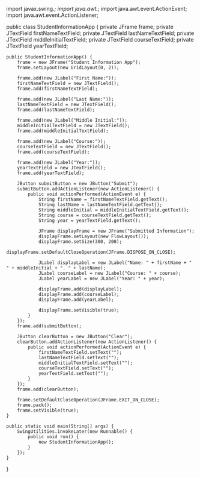import javax.swing.*;
import java.awt.*;
import java.awt.event.ActionEvent;
import java.awt.event.ActionListener;

public class StudentInformationApp {
    private JFrame frame;
    private JTextField firstNameTextField;
    private JTextField lastNameTextField;
    private JTextField middleInitialTextField;
    private JTextField courseTextField;
    private JTextField yearTextField;

    public StudentInformationApp() {
        frame = new JFrame("Student Information App");
        frame.setLayout(new GridLayout(0, 2));
        
        frame.add(new JLabel("First Name:"));
        firstNameTextField = new JTextField();
        frame.add(firstNameTextField);
        
        frame.add(new JLabel("Last Name:"));
        lastNameTextField = new JTextField();
        frame.add(lastNameTextField);
        
        frame.add(new JLabel("Middle Initial:"));
        middleInitialTextField = new JTextField();
        frame.add(middleInitialTextField);
        
        frame.add(new JLabel("Course:"));
        courseTextField = new JTextField();
        frame.add(courseTextField);
        
        frame.add(new JLabel("Year:"));
        yearTextField = new JTextField();
        frame.add(yearTextField);
        
        JButton submitButton = new JButton("Submit");
        submitButton.addActionListener(new ActionListener() {
            public void actionPerformed(ActionEvent e) {
                String firstName = firstNameTextField.getText();
                String lastName = lastNameTextField.getText();
                String middleInitial = middleInitialTextField.getText();
                String course = courseTextField.getText();
                String year = yearTextField.getText();
                
                JFrame displayFrame = new JFrame("Submitted Information");
                displayFrame.setLayout(new FlowLayout());
                displayFrame.setSize(300, 200);
                displayFrame.setDefaultCloseOperation(JFrame.DISPOSE_ON_CLOSE);
                
                JLabel displayLabel = new JLabel("Name: " + firstName + " " + middleInitial + ". " + lastName);
                JLabel courseLabel = new JLabel("Course: " + course);
                JLabel yearLabel = new JLabel("Year: " + year);
                
                displayFrame.add(displayLabel);
                displayFrame.add(courseLabel);
                displayFrame.add(yearLabel);
                
                displayFrame.setVisible(true);
            }
        });
        frame.add(submitButton);
        
        JButton clearButton = new JButton("Clear");
        clearButton.addActionListener(new ActionListener() {
            public void actionPerformed(ActionEvent e) {
                firstNameTextField.setText("");
                lastNameTextField.setText("");
                middleInitialTextField.setText("");
                courseTextField.setText("");
                yearTextField.setText("");
            }
        });
        frame.add(clearButton);
        
        frame.setDefaultCloseOperation(JFrame.EXIT_ON_CLOSE);
        frame.pack();
        frame.setVisible(true);
    }

    public static void main(String[] args) {
        SwingUtilities.invokeLater(new Runnable() {
            public void run() {
                new StudentInformationApp();
            }
        });
    }
}

<!---
fcpagulong1234/fcpagulong1234 is a ✨ special ✨ repository because its `README.md` (this file) appears on your GitHub profile.
You can click the Preview link to take a look at your changes.
--->
